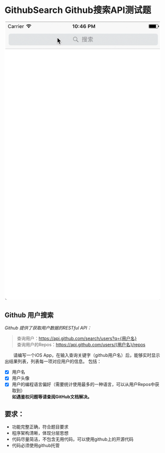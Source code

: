# GithubSearch Github搜索API测试题
![展示](http://github.com/wxlpp/GithubSearch/raw/master/github_search.gif)
## Github 用户搜索  
*Github 提供了获取用户数据的RESTful API：*
> 查询用户：https://api.github.com/search/users?q={用户名}  
> 查询用户的Repos：https://api.github.com/users/{用户名}/repos


　　请编写一个iOS App，在输入查询关键字（github用户名）后，能够实时显示出结果列表，列表每一项对应用户的信息。 
包括：
- [X] 用户名
- [X] 用户头像
- [X] 用户的编程语言偏好（需要统计使用最多的一种语言，可以从用户Repos中获取到）  
**如遇鉴权问题等请查阅GitHub文档解决。**

## 要求：
* 功能完整正确，符合题目要求
* 程序架构清晰，体现分层思想
* 代码尽量简洁，不包含无用代码，可以使用github上的开源代码
* 代码必须使用github托管





